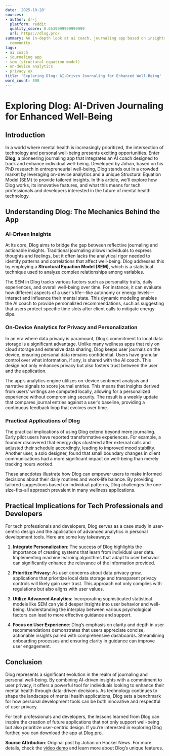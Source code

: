 ```yaml
---
date: '2025-10-28'
sources:
- author: dr-j
  platform: reddit
  quality_score: 0.6539999999999999
  url: https://dlog.pro/
summary: An in-depth look at ai coach, journaling app based on insights from the tech
  community.
tags:
- ai coach
- journaling app
- sem (structural equation model)
- on-device analytics
- privacy ux
title: 'Exploring Dlog: AI-Driven Journaling for Enhanced Well-Being'
word_count: 808
---
```


# Exploring Dlog: AI-Driven Journaling for Enhanced Well-Being

## Introduction

In a world where mental health is increasingly prioritized, the intersection of technology and personal well-being presents exciting opportunities. Enter **Dlog**, a pioneering journaling app that integrates an AI coach designed to track and enhance individual well-being. Developed by Johan, based on his PhD research in entrepreneurial well-being, Dlog stands out in a crowded market by leveraging on-device analytics and a unique Structural Equation Model (SEM) to provide tailored insights. In this article, we'll explore how Dlog works, its innovative features, and what this means for tech professionals and developers interested in the future of mental health technology.

## Understanding Dlog: The Mechanics Behind the App

### AI-Driven Insights

At its core, Dlog aims to bridge the gap between reflective journaling and actionable insights. Traditional journaling allows individuals to express thoughts and feelings, but it often lacks the analytical rigor needed to identify patterns and correlations that affect well-being. Dlog addresses this by employing a **Structural Equation Model (SEM)**, which is a statistical technique used to analyze complex relationships among variables.

The SEM in Dlog tracks various factors such as personality traits, daily experiences, and overall well-being over time. For instance, it can evaluate how different aspects of a user's life—like autonomy or energy levels—interact and influence their mental state. This dynamic modeling enables the AI coach to provide personalized recommendations, such as suggesting that users protect specific time slots after client calls to mitigate energy dips.

### On-Device Analytics for Privacy and Personalization

In an era where data privacy is paramount, Dlog’s commitment to local data storage is a significant advantage. Unlike many wellness apps that rely on cloud storage and extensive data sharing, Dlog keeps user journals on the device, ensuring personal data remains confidential. Users have granular control over what information, if any, is shared with the AI coach. This design not only enhances privacy but also fosters trust between the user and the application.

The app’s analytics engine utilizes on-device sentiment analysis and narrative signals to score journal entries. This means that insights derived from users’ writings are computed locally, allowing for a personalized experience without compromising security. The result is a weekly update that compares journal entries against a user’s baseline, providing a continuous feedback loop that evolves over time.

### Practical Applications of Dlog

The practical implications of using Dlog extend beyond mere journaling. Early pilot users have reported transformative experiences. For example, a founder discovered that energy dips clustered after external calls and adjusted their schedule accordingly, leading to improved mood stability. Another user, a solo designer, found that small boundary changes in client communications had a more significant impact on well-being than merely tracking hours worked.

These anecdotes illustrate how Dlog can empower users to make informed decisions about their daily routines and work-life balance. By providing tailored suggestions based on individual patterns, Dlog challenges the one-size-fits-all approach prevalent in many wellness applications.

## Practical Implications for Tech Professionals and Developers

For tech professionals and developers, Dlog serves as a case study in user-centric design and the application of advanced analytics in personal development tools. Here are some key takeaways:

1. **Integrate Personalization**: The success of Dlog highlights the importance of creating systems that learn from individual user data. Implementing machine learning algorithms that adapt to user behavior can significantly enhance the relevance of the information provided.

2. **Prioritize Privacy**: As user concerns about data privacy grow, applications that prioritize local data storage and transparent privacy controls will likely gain user trust. This approach not only complies with regulations but also aligns with user values.

3. **Utilize Advanced Analytics**: Incorporating sophisticated statistical models like SEM can yield deeper insights into user behavior and well-being. Understanding the interplay between various psychological factors can lead to more effective guidance and support.

4. **Focus on User Experience**: Dlog’s emphasis on clarity and depth in user recommendations demonstrates that users appreciate concise, actionable insights paired with comprehensive dashboards. Streamlining onboarding processes and ensuring clarity in guidance can improve user engagement.

## Conclusion

Dlog represents a significant evolution in the realm of journaling and personal well-being. By combining AI-driven insights with a commitment to user privacy, it offers a powerful tool for individuals looking to enhance their mental health through data-driven decisions. As technology continues to shape the landscape of mental health applications, Dlog sets a benchmark for how personal development tools can be both innovative and respectful of user privacy.

For tech professionals and developers, the lessons learned from Dlog can inspire the creation of future applications that not only support well-being but also prioritize user-centric design. If you’re interested in exploring Dlog further, you can download the app at [Dlog.pro](https://dlog.pro).

**Source Attribution**: Original post by Johan on Hacker News. For more details, check the [video demo](https://www.youtube.com/watch?v=74C4P8I164M) and learn more about Dlog’s unique features.
